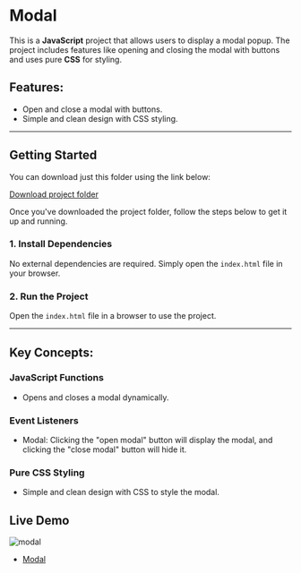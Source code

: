 # Modal

This is a **JavaScript** project that allows users to display a modal popup. The project includes features like opening and closing the modal with buttons and uses pure **CSS** for styling.

## Features:
- Open and close a modal with buttons.
- Simple and clean design with CSS styling.
---

## Getting Started

You can download just this folder using the link below:

[Download project folder](https://downgit.github.io/#/home?url=https://github.com/armandomzn/javascript-components/tree/main/modal)

Once you've downloaded the project folder, follow the steps below to get it up and running.

### 1. Install Dependencies
No external dependencies are required. Simply open the `index.html` file in your browser.

### 2. Run the Project
Open the `index.html` file in a browser to use the project.

---

## Key Concepts:

### JavaScript Functions
- Opens and closes a modal dynamically.

### Event Listeners
- Modal: Clicking the "open modal" button will display the modal, and clicking the "close modal" button will hide it.

### Pure CSS Styling
- Simple and clean design with CSS to style the modal.
## Live Demo
![modal](https://github.com/user-attachments/assets/6f57cbe4-e991-46f0-aa4e-ed8c4a4569e2)
- [Modal](https://boisterous-tapioca-5dc5a2.netlify.app/)
